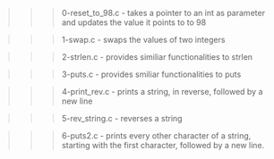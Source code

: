 >>> 0-reset_to_98.c
	- takes a pointer to an int as parameter and updates the value it points to to 98

>>> 1-swap.c
	- swaps the values of two integers

>>> 2-strlen.c
	- provides similiar functionalities to strlen

>>> 3-puts.c
	- provides smiliar functionalities to puts

>>> 4-print_rev.c
	- prints a string, in reverse, followed by a new line

>>> 5-rev_string.c
	- reverses a string

>>> 6-puts2.c
	- prints every other character of a string, starting with the first character, followed by a new line.
